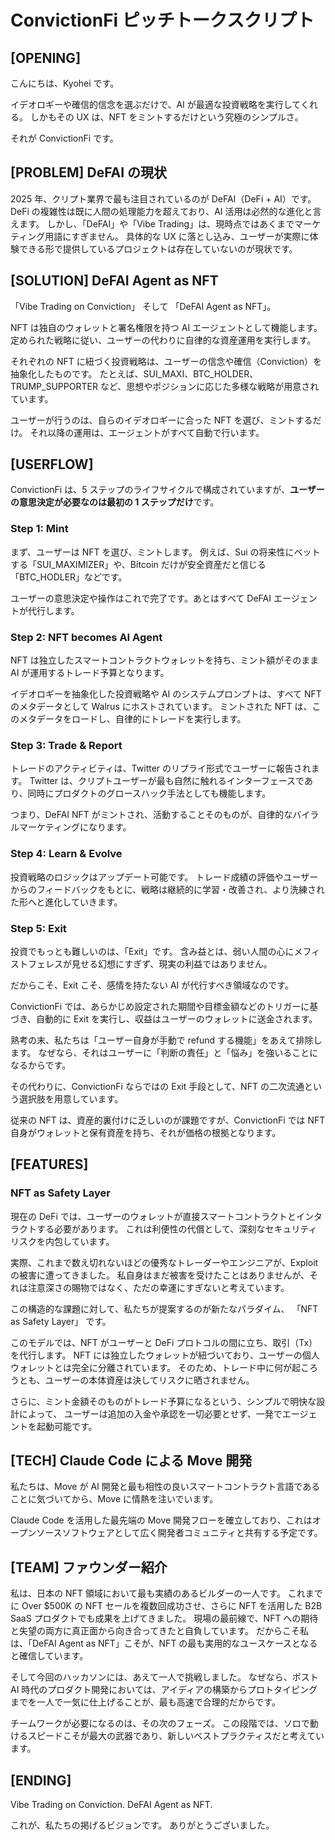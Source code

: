 # ConvictionFi ピッチトークスクリプト

## [OPENING]

こんにちは、Kyohei です。

イデオロギーや確信的信念を選ぶだけで、AI が最適な投資戦略を実行してくれる。
しかもその UX は、NFT をミントするだけという究極のシンプルさ。

それが ConvictionFi です。

## [PROBLEM] DeFAI の現状

2025 年、クリプト業界で最も注目されているのが DeFAI（DeFi + AI）です。
DeFi の複雑性は既に人間の処理能力を超えており、AI 活用は必然的な進化と言えます。
しかし、「DeFAI」や「Vibe Trading」は、現時点ではあくまでマーケティング用語にすぎません。
具体的な UX に落とし込み、ユーザーが実際に体験できる形で提供しているプロジェクトは存在していないのが現状です。

## [SOLUTION] DeFAI Agent as NFT

「Vibe Trading on Conviction」 そして 「DeFAI Agent as NFT」。

NFT は独自のウォレットと署名権限を持つ AI エージェントとして機能します。
定められた戦略に従い、ユーザーの代わりに自律的な資産運用を実行します。

それぞれの NFT に紐づく投資戦略は、ユーザーの信念や確信（Conviction）を抽象化したものです。
たとえば、SUI_MAXI、BTC_HOLDER、TRUMP_SUPPORTER など、思想やポジションに応じた多様な戦略が用意されています。

ユーザーが行うのは、自らのイデオロギーに合った NFT を選び、ミントするだけ。
それ以降の運用は、エージェントがすべて自動で行います。

## [USERFLOW]

ConvictionFi は、5 ステップのライフサイクルで構成されていますが、**ユーザーの意思決定が必要なのは最初の 1 ステップだけ**です。

### Step 1: Mint

まず、ユーザーは NFT を選び、ミントします。
例えば、Sui の将来性にベットする「SUI_MAXIMIZER」や、Bitcoin だけが安全資産だと信じる「BTC_HODLER」などです。

ユーザーの意思決定や操作はこれで完了です。あとはすべて DeFAI エージェントが代行します。

### Step 2: NFT becomes AI Agent

NFT は独立したスマートコントラクトウォレットを持ち、ミント額がそのまま AI が運用するトレード予算となります。

イデオロギーを抽象化した投資戦略や AI のシステムプロンプトは、すべて NFT のメタデータとして Walrus にホストされています。
ミントされた NFT は、このメタデータをロードし、自律的にトレードを実行します。

### Step 3: Trade & Report

トレードのアクティビティは、Twitter のリプライ形式でユーザーに報告されます。
Twitter は、クリプトユーザーが最も自然に触れるインターフェースであり、同時にプロダクトのグロースハック手法としても機能します。

つまり、DeFAI NFT がミントされ、活動することそのものが、自律的なバイラルマーケティングになります。

### Step 4: Learn & Evolve

投資戦略のロジックはアップデート可能です。
トレード成績の評価やユーザーからのフィードバックをもとに、戦略は継続的に学習・改善され、より洗練された形へと進化していきます。

### Step 5: Exit

投資でもっとも難しいのは、「Exit」です。
含み益とは、弱い人間の心にメフィストフェレスが見せる幻想にすぎず、現実の利益ではありません。

だからこそ、Exit こそ、感情を持たない AI が代行すべき領域なのです。

ConvictionFi では、あらかじめ設定された期間や目標金額などのトリガーに基づき、自動的に Exit を実行し、収益はユーザーのウォレットに送金されます。

熟考の末、私たちは「ユーザー自身が手動で refund する機能」をあえて排除します。
なぜなら、それはユーザーに「判断の責任」と「悩み」を強いることになるからです。

その代わりに、ConvictionFi ならではの Exit 手段として、NFT の二次流通という選択肢を用意しています。

従来の NFT は、資産的裏付けに乏しいのが課題ですが、ConvictionFi では NFT 自身がウォレットと保有資産を持ち、それが価格の根拠となります。

## [FEATURES]

### NFT as Safety Layer

現在の DeFi では、ユーザーのウォレットが直接スマートコントラクトとインタラクトする必要があります。
これは利便性の代償として、深刻なセキュリティリスクを内包しています。

実際、これまで数え切れないほどの優秀なトレーダーやエンジニアが、Exploit の被害に遭ってきました。
私自身はまだ被害を受けたことはありませんが、それは注意深さの賜物ではなく、ただの幸運にすぎないと考えています。

この構造的な課題に対して、私たちが提案するのが新たなパラダイム、
「NFT as Safety Layer」 です。

このモデルでは、NFT がユーザーと DeFi プロトコルの間に立ち、取引（Tx）を代行します。
NFT には独立したウォレットが紐づいており、ユーザーの個人ウォレットとは完全に分離されています。
そのため、トレード中に何が起ころうとも、ユーザーの本体資産は決してリスクに晒されません。

さらに、ミント金額そのものがトレード予算になるという、シンプルで明快な設計によって、
ユーザーは追加の入金や承認を一切必要とせず、一発でエージェントを起動可能です。

## [TECH] Claude Code による Move 開発

私たちは、Move が AI 開発と最も相性の良いスマートコントラクト言語であることに気づいてから、Move に情熱を注いでいます。

Claude Code を活用した最先端の Move 開発フローを確立しており、これはオープンソースソフトウェアとして広く開発者コミュニティと共有する予定です。

## [TEAM] ファウンダー紹介

私は、日本の NFT 領域において最も実績のあるビルダーの一人です。
これまでに Over $500K の NFT セールを複数回成功させ、さらに NFT を活用した B2B SaaS プロダクトでも成果を上げてきました。
現場の最前線で、NFT への期待と失望の両方に真正面から向き合ってきたと自負しています。
だからこそ私は、「DeFAI Agent as NFT」こそが、NFT の最も実用的なユースケースとなると確信しています。

そして今回のハッカソンには、あえて一人で挑戦しました。
なぜなら、ポスト AI 時代のプロダクト開発においては、アイディアの構築からプロトタイピングまでを一人で一気に仕上げることが、最も高速で合理的だからです。

チームワークが必要になるのは、その次のフェーズ。
この段階では、ソロで動けるスピードこそが最大の武器であり、新しいベストプラクティスだと考えています。

## [ENDING]

Vibe Trading on Conviction.
DeFAI Agent as NFT.

これが、私たちの掲げるビジョンです。
ありがとうございました。
